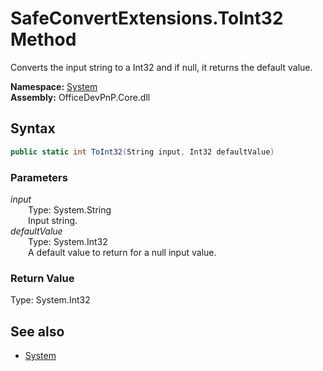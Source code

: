 # SafeConvertExtensions.ToInt32 Method  
Converts the input string to a Int32 and if null, it returns the default value.  

**Namespace:** [System](System.md)  
**Assembly:** OfficeDevPnP.Core.dll  
## Syntax
```C#
public static int ToInt32(String input, Int32 defaultValue)
```
### Parameters
*input*  
&emsp;&emsp;Type: System.String  
&emsp;&emsp;Input string.  
*defaultValue*  
&emsp;&emsp;Type: System.Int32  
&emsp;&emsp;A default value to return for a null input value.  
### Return Value
Type: System.Int32  

## See also
- [System](System.md)
